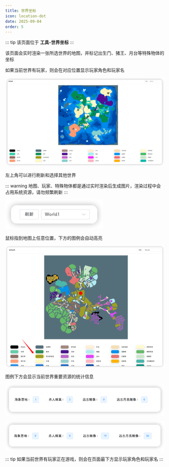 ```yaml
---
title: 世界坐标
icon: location-dot
date: 2025-09-04
order: 5
---
```


::: tip 
该页面位于 **工具-世界坐标**
:::

该页面会实时渲染一张所选世界的地图，并标记出生门、猪王、月台等特殊物体的坐标

如果当前世界有玩家，则会在对应位置显示玩家角色和玩家名

![实时地图](assets/location-map-ground.png)

左上角可以进行刷新和选择其他世界

::: warning
地图、玩家、特殊物体都是通过实时渲染后生成图片，渲染过程中会占用系统资源，请勿频繁刷新
:::

![世界选择](assets/location-select.png)

鼠标指到地图上任意位置，下方的图例会自动高亮

![高亮显示](assets/location-highlight.png)

图例下方会显示当前世界重要资源的统计信息

![地面资源](assets/location-statistic-ground.png)

![洞穴资源](assets/location-statistic-cave.png)

::: tip
如果当前世界有玩家正在游戏，则会在页面最下方显示玩家角色和玩家名
:::
